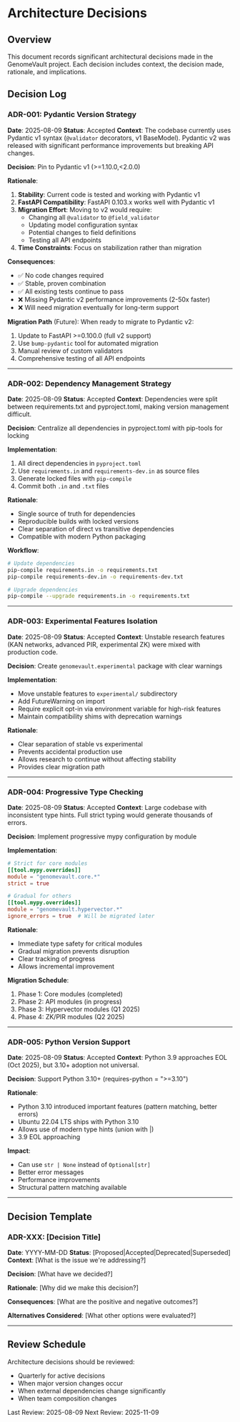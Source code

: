 # Architecture Decisions

## Overview

This document records significant architectural decisions made in the GenomeVault project. Each decision includes context, the decision made, rationale, and implications.

## Decision Log

### ADR-001: Pydantic Version Strategy
**Date**: 2025-08-09
**Status**: Accepted
**Context**: The codebase currently uses Pydantic v1 syntax (`@validator` decorators, v1 BaseModel). Pydantic v2 was released with significant performance improvements but breaking API changes.

**Decision**: Pin to Pydantic v1 (>=1.10.0,<2.0.0)

**Rationale**:
1. **Stability**: Current code is tested and working with Pydantic v1
2. **FastAPI Compatibility**: FastAPI 0.103.x works well with Pydantic v1
3. **Migration Effort**: Moving to v2 would require:
   - Changing all `@validator` to `@field_validator`
   - Updating model configuration syntax
   - Potential changes to field definitions
   - Testing all API endpoints
4. **Time Constraints**: Focus on stabilization rather than migration

**Consequences**:
- ✅ No code changes required
- ✅ Stable, proven combination
- ✅ All existing tests continue to pass
- ❌ Missing Pydantic v2 performance improvements (2-50x faster)
- ❌ Will need migration eventually for long-term support

**Migration Path** (Future):
When ready to migrate to Pydantic v2:
1. Update to FastAPI >=0.100.0 (full v2 support)
2. Use `bump-pydantic` tool for automated migration
3. Manual review of custom validators
4. Comprehensive testing of all API endpoints

---

### ADR-002: Dependency Management Strategy
**Date**: 2025-08-09
**Status**: Accepted
**Context**: Dependencies were split between requirements.txt and pyproject.toml, making version management difficult.

**Decision**: Centralize all dependencies in pyproject.toml with pip-tools for locking

**Implementation**:
1. All direct dependencies in `pyproject.toml`
2. Use `requirements.in` and `requirements-dev.in` as source files
3. Generate locked files with `pip-compile`
4. Commit both `.in` and `.txt` files

**Rationale**:
- Single source of truth for dependencies
- Reproducible builds with locked versions
- Clear separation of direct vs transitive dependencies
- Compatible with modern Python packaging

**Workflow**:
```bash
# Update dependencies
pip-compile requirements.in -o requirements.txt
pip-compile requirements-dev.in -o requirements-dev.txt

# Upgrade dependencies
pip-compile --upgrade requirements.in -o requirements.txt
```

---

### ADR-003: Experimental Features Isolation
**Date**: 2025-08-09
**Status**: Accepted
**Context**: Unstable research features (KAN networks, advanced PIR, experimental ZK) were mixed with production code.

**Decision**: Create `genomevault.experimental` package with clear warnings

**Implementation**:
- Move unstable features to `experimental/` subdirectory
- Add FutureWarning on import
- Require explicit opt-in via environment variable for high-risk features
- Maintain compatibility shims with deprecation warnings

**Rationale**:
- Clear separation of stable vs experimental
- Prevents accidental production use
- Allows research to continue without affecting stability
- Provides clear migration path

---

### ADR-004: Progressive Type Checking
**Date**: 2025-08-09
**Status**: Accepted
**Context**: Large codebase with inconsistent type hints. Full strict typing would generate thousands of errors.

**Decision**: Implement progressive mypy configuration by module

**Implementation**:
```toml
# Strict for core modules
[[tool.mypy.overrides]]
module = "genomevault.core.*"
strict = true

# Gradual for others
[[tool.mypy.overrides]]
module = "genomevault.hypervector.*"
ignore_errors = true  # Will be migrated later
```

**Rationale**:
- Immediate type safety for critical modules
- Gradual migration prevents disruption
- Clear tracking of progress
- Allows incremental improvement

**Migration Schedule**:
1. Phase 1: Core modules (completed)
2. Phase 2: API modules (in progress)
3. Phase 3: Hypervector modules (Q1 2025)
4. Phase 4: ZK/PIR modules (Q2 2025)

---

### ADR-005: Python Version Support
**Date**: 2025-08-09
**Status**: Accepted
**Context**: Python 3.9 approaches EOL (Oct 2025), but 3.10+ adoption not universal.

**Decision**: Support Python 3.10+ (requires-python = ">=3.10")

**Rationale**:
- Python 3.10 introduced important features (pattern matching, better errors)
- Ubuntu 22.04 LTS ships with Python 3.10
- Allows use of modern type hints (union with |)
- 3.9 EOL approaching

**Impact**:
- Can use `str | None` instead of `Optional[str]`
- Better error messages
- Performance improvements
- Structural pattern matching available

---

## Decision Template

### ADR-XXX: [Decision Title]
**Date**: YYYY-MM-DD
**Status**: [Proposed|Accepted|Deprecated|Superseded]
**Context**: [What is the issue we're addressing?]

**Decision**: [What have we decided?]

**Rationale**: [Why did we make this decision?]

**Consequences**: [What are the positive and negative outcomes?]

**Alternatives Considered**: [What other options were evaluated?]

---

## Review Schedule

Architecture decisions should be reviewed:
- Quarterly for active decisions
- When major version changes occur
- When external dependencies change significantly
- When team composition changes

Last Review: 2025-08-09
Next Review: 2025-11-09
